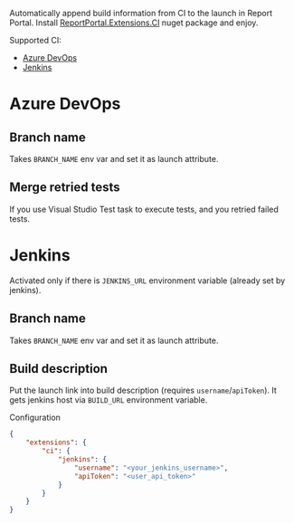 Automatically append build information from CI to the launch in Report Portal. Install [ReportPortal.Extensions.CI](https://www.nuget.org/packages/ReportPortal.Extensions.CI) nuget package and enjoy.

Supported CI:
- [Azure DevOps](#azure-devops)
- [Jenkins](#jenkins)

# Azure DevOps

## Branch name
Takes `BRANCH_NAME` env var and set it as launch attribute.

## Merge retried tests
If you use Visual Studio Test task to execute tests, and you retried failed tests. 

# Jenkins

Activated only if there is `JENKINS_URL` environment variable (already set by jenkins).

## Branch name
Takes `BRANCH_NAME` env var and set it as launch attribute.

## Build description
Put the launch link into build description (requires `username`/`apiToken`). It gets jenkins host via `BUILD_URL` environment variable.

Configuration
```json
{
    "extensions": {
        "ci": {
            "jenkins": {
                "username": "<your_jenkins_username>",
                "apiToken": "<user_api_token>"
            }
        }
    }
}
```